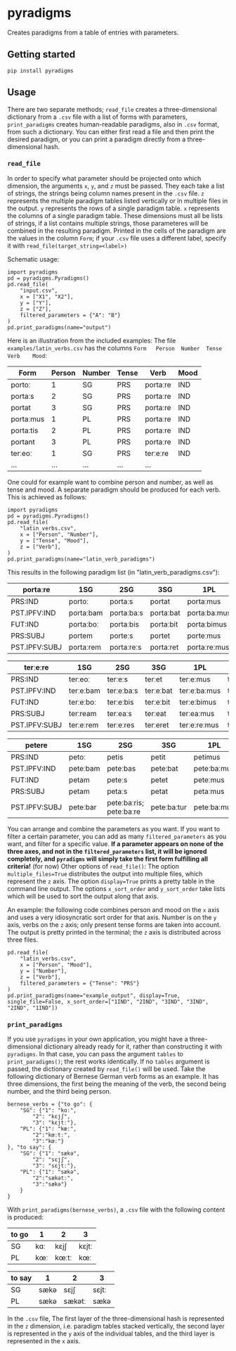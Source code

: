# pyradigms

Creates paradigms from a table of entries with parameters.

## Getting started
`pip install pyradigms`

## Usage
There are two separate methods; `read_file` creates a three-dimensional dictionary from a `.csv` file with a list of forms with parameters, `print_paradigms` creates human-readable paradigms, also in `.csv` format, from such a dictionary.
You can either first read a file and then print the desired paradigm, or you can print a paradigm directly from a three-dimensional hash.

### `read_file`

In order to specify what parameter should be projected onto which dimension, the arguments `x`, `y`, and `z` must be passed.
They each take a list of strings, the strings being column names present in the `.csv` file.
`z` represents the multiple paradigm tables listed vertically or in multiple files in the output.
`y` represents the rows of a single paradigm table.
`x` represents the columns of a single paradigm table.
These dimensions must all be lists of strings, if a list contains multiple strings, those parameteres will be combined in the resulting paradigm.
Printed in the cells of the paradigm are the values in the column `Form`; if your `.csv` file uses a different label, specify it with `read_file(target_string=<label>)`

Schematic usage:

```
import pyradigms
pd = pyradigms.Pyradigms()
pd.read_file(
    "input.csv",
    x = ["X1", "X2"],
    y = ["Y"],
    z = ["Z"],
    filtered_parameters = {"A": "B"}
)
pd.print_paradigms(name="output")
```

Here is an illustration from the included examples:
The file `examples/latin_verbs.csv` has the columns `Form	Person	Number	Tense	Verb	Mood`:

Form | Person | Number | Tense | Verb | Mood
-- | -- | -- | -- | -- | --
portoː | 1 | SG | PRS | portaːre | IND
portaːs | 2 | SG | PRS | portaːre | IND
portat | 3 | SG | PRS | portaːre | IND
portaːmus | 1 | PL | PRS | portaːre | IND
portaːtis | 2 | PL | PRS | portaːre | IND
portant | 3 | PL | PRS | portaːre | IND
terːeoː | 1 | SG | PRS | terːeːre | IND
… | … | … | … | … | 

One could for example want to combine person and number, as well as tense and mood.
A separate paradigm should be produced for each verb.
This is achieved as follows:

```
import pyradigms
pd = pyradigms.Pyradigms()
pd.read_file(
    "latin_verbs.csv",
    x = ["Person", "Number"],
    y = ["Tense", "Mood"],
    z = ["Verb"],
)
pd.print_paradigms(name="latin_verb_paradigms")
```

This results in the following paradigm list (in "latin_verb_paradigms.csv"):

|    portaːre   |    1SG    |    2SG     |    3SG    |     1PL      |     2PL      |    3PL     |
|---------------|-----------|------------|-----------|--------------|--------------|------------|
|    PRS:IND    |   portoː  |  portaːs   |   portat  |  portaːmus   |  portaːtis   |  portant   |
|  PST.IPFV:IND | portaːbam | portaːbaːs | portaːbat | portaːbaːmus | portaːbaːtis | portaːbant |
|    FUT:IND    | portaːboː | portaːbis  | portaːbit | portaːbimus  | portaːbitis  | portaːbunt |
|    PRS:SUBJ   |   portem  |  porteːs   |   portet  |  porteːmus   |  porteːtis   |  portent   |
| PST.IPFV:SUBJ | portaːrem | portaːreːs | portaːret | portaːreːmus | portaːreːtis | portaːrent |

|    terːeːre   |    1SG    |    2SG     |    3SG    |     1PL      |     2PL      |    3PL     |
|---------------|-----------|------------|-----------|--------------|--------------|------------|
|    PRS:IND    |  terːeoː  |  terːeːs   |   terːet  |  terːeːmus   |  terːeːtis   |  terːent   |
|  PST.IPFV:IND | terːeːbam | terːeːbaːs | terːeːbat | terːeːbaːmus | terːeːbaːtis | terːeːbant |
|    FUT:IND    | terːeːboː | terːeːbis  | terːeːbit | terːeːbimus  | terːeːbitis  | terːeːbunt |
|    PRS:SUBJ   |  terːream |  terːeaːs  |  terːeat  |  terːeaːmus  |  terːeaːtis  |  terːeant  |
| PST.IPFV:SUBJ | terːeːrem | terːeːres  |  terːeret | terːeːreːmus | terːeːreːtis | terːeːrent |

|     petere    |   1SG    |           2SG           |     3SG     |     1PL     |      2PL      |     3PL     |
|---------------|----------|-------------------------|-------------|-------------|---------------|-------------|
|    PRS:IND    |  petoː   |          petis          |    petit    |   petimus   |    petitis    |    petunt   |
|  PST.IPFV:IND | peteːbam |         peteːbas        |   peteːbat  | peteːbaːmus |  peteːbaːtis  |  peteːbant  |
|    FUT:IND    |  petam   |          peteːs         |    petet    |   peteːmus  |    peteːtis   |    petent   |
|    PRS:SUBJ   |  petam   |          petaːs         |    petat    |   petaːmus  |    petaːtis   |    petant   |
| PST.IPFV:SUBJ | peteːbar | peteːbaːris; peteːbaːre | peteːbaːtur | peteːbaːmus | peteːbaːminiː | peteːbaːtur |

You can arrange and combine the parameters as you want.
If you want to filter a certain parameter, you can add as many `filtered_parameters` as you want, and filter for a specific value.
**If a parameter appears on none of the three axes, and not in the `filtered_parameters` list, it will be ignored completely, and `pyradigms` will simply take the first form fulfilling all criteria!** (for now)
Other options of `read_file()`:
The option `multiple_files=True` distributes the output into multiple files, which represent the `z` axis.
The option `display=True` prints a pretty table in the command line output.
The options `x_sort_order` and `y_sort_order` take lists which will be used to sort the output along that axis.

An example: the following code combines person and mood on the `x` axis and uses a very idiosyncratic sort order for that axis.
Number is on the `y` axis, verbs on the `z` axis; only present tense forms are taken into account.
The output is pretty printed in the terminal;  the `z` axis is distributed across three files.

```
pd.read_file(
    "latin_verbs.csv",
    x = ["Person", "Mood"],
    y = ["Number"],
    z = ["Verb"],
    filtered_parameters = {"Tense": "PRS"}
)
pd.print_paradigms(name="example_output", display=True, single_file=False, x_sort_order=["1IND", "2IND", "3IND", "3IND", "2IND", "1IND"])
```

### `print_paradigms`
If you use `pyradigms` in your own application, you might have a three-dimensional dictionary already ready for it, rather than constructing it with `pyradigms`.
In that case, you can pass the argument `tables` to `print_paradigms()`; the rest works identically.
If no `tables` argument is passed, the dictionary created by `read_file()` will be used.
Take the following dictionary of Bernese German verb forms as an example.
It has three dimensions, the first being the meaning of the verb, the second being number, and the third being person.

```
bernese_verbs = {"to go": {
    "SG": {"1": "kɑː",
        "2": "kɛjʃ",
        "3": "kɛjtː"},
    "PL": {"1": "kœː",
        "2":"kœːtː",
        "3":"kœː"}
}, "to say": {
    "SG": {"1": "sækə",
        "2": "sɛjʃ",
        "3": "sɛjtː"},
    "PL": {"1": "sækə",
        "2":"sækətː",
        "3":"sækə"}
    }
}
```
With `print_paradigms(bernese_verbs)`, a `.csv` file with the following content is produced:

| to go | 1  | 2  | 3  
| ----- | ----- | ----  | ----
| SG | kɑː | kɛjʃ | kɛjtː
| PL | kœː | kœːtː | kœː

| to say | 1 | 2 | 3
| ----- | ----- | ------ | ------
| SG | sækə | sɛjʃ | sɛjtː
| PL | sækə | sækətː | sækə

In the `.csv` file, The first layer of the three-dimensional hash is represented in the `z` dimension, i.e. paradigm tables stacked vertically, the second layer is represented in the `y` axis of the individual tables, and the third layer is represented in the `x` axis.
